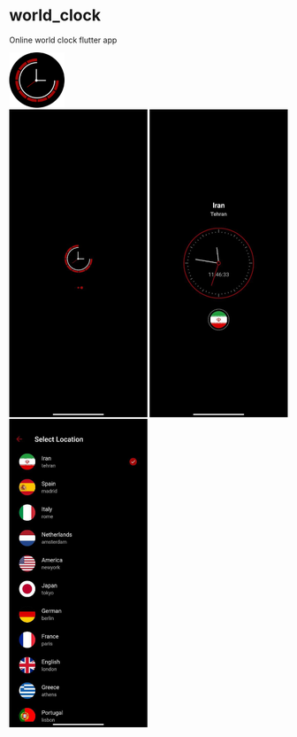 # world_clock

Online world clock flutter app

<div>
  <img src="https://github.com/arminmehraeen/World-Clock/blob/master/github/logo.svg" width="100">
</div>
<div>
  <img src="https://github.com/arminmehraeen/World-Clock/blob/master/github/img1.png" width="250">
  <img src="https://github.com/arminmehraeen/World-Clock/blob/master/github/img2.png" width="250">
  <img src="https://github.com/arminmehraeen/World-Clock/blob/master/github/img3.png" width="250">
</div>
